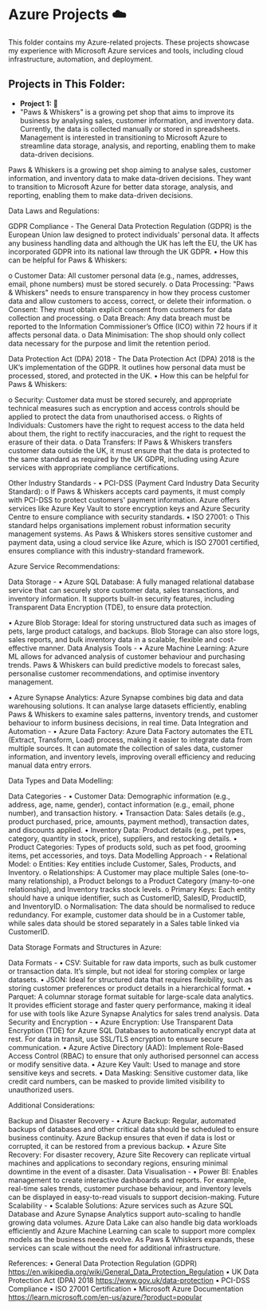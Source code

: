 # Azure Projects ☁️ 


This folder contains my Azure-related projects. These projects showcase my experience with Microsoft Azure services and tools, including cloud infrastructure, automation, and deployment.

## Projects in This Folder:
- **Project 1:** 🐾   
- "Paws & Whiskers" is a growing pet shop that aims to improve its business by analysing sales, customer information, and inventory data. Currently, the data is collected manually or stored in spreadsheets. Management is interested in transitioning to Microsoft Azure to streamline data storage, analysis, and reporting, enabling them to make data-driven decisions.

Paws & Whiskers is a growing pet shop aiming to analyse sales, customer information, and 
inventory data to make data-driven decisions. They want to transition to Microsoft Azure for better data storage, analysis, and reporting, enabling them to make data-driven decisions.


Data Laws and Regulations:

GDPR Compliance - The General Data Protection Regulation (GDPR) is the European Union law designed to protect individuals' personal data. It affects any business handling data and although the UK has left the EU, the UK has incorporated GDPR into its national law through the UK GDPR.
•	How this can be helpful for Paws & Whiskers:

o	Customer Data: All customer personal data (e.g., names, addresses, email, phone numbers) must be stored securely.
o	Data Processing: "Paws & Whiskers" needs to ensure transparency in how they process customer data and allow customers to access, correct, or delete their information.
o	Consent: They must obtain explicit consent from customers for data collection and processing.
o	Data Breach: Any data breach must be reported to the Information Commissioner’s Office (ICO) within 72 hours if it affects personal data.
o	Data Minimisation: The shop should only collect data necessary for the purpose and limit the retention period.

Data Protection Act (DPA) 2018 - The Data Protection Act (DPA) 2018 is the UK’s implementation of the GDPR. It outlines how personal data must be processed, stored, and protected in the UK.
•	How this can be helpful for Paws & Whiskers:

o	Security: Customer data must be stored securely, and appropriate technical measures such as encryption and access controls should be applied to protect the data from unauthorised access.
o	Rights of Individuals: Customers have the right to request access to the data held about them, the right to rectify inaccuracies, and the right to request the erasure of their data.
o	Data Transfers: If Paws & Whiskers transfers customer data outside the UK, it must ensure that the data is protected to the same standard as required by the UK GDPR, including using Azure services with appropriate compliance certifications.

Other Industry Standards - 
•	PCI-DSS (Payment Card Industry Data Security Standard):
o	If Paws & Whiskers accepts card payments, it must comply with PCI-DSS to protect customers' payment information. Azure offers services like Azure Key Vault to store encryption keys and Azure Security Centre to ensure compliance with security standards.
•	ISO 27001:
o	This standard helps organisations implement robust information security management systems. As Paws & Whiskers stores sensitive customer and payment data, using a cloud service like Azure, which is ISO 27001 certified, ensures compliance with this industry-standard framework.



Azure Service Recommendations: 
 
Data Storage - 
•	Azure SQL Database:
A fully managed relational database service that can securely store customer data, sales transactions, and inventory information. It supports built-in security features, including Transparent Data Encryption (TDE), to ensure data protection.

•	Azure Blob Storage: 
Ideal for storing unstructured data such as images of pets, large product catalogs, and backups. Blob Storage can also store logs, sales reports, and bulk inventory data in a scalable, flexible and cost-effective manner.
Data Analysis Tools - 
•	Azure Machine Learning:
Azure ML allows for advanced analysis of customer behaviour and purchasing trends. Paws & Whiskers can build predictive models to forecast sales, personalise customer recommendations, and optimise inventory management.

•	Azure Synapse Analytics:
Azure Synapse combines big data and data warehousing solutions. It can analyse large datasets efficiently, enabling Paws & Whiskers to examine sales patterns, inventory trends, and customer behaviour to inform business decisions, in real time.
Data Integration and Automation - 
•	Azure Data Factory:
Azure Data Factory automates the ETL (Extract, Transform, Load) process, making it easier to integrate data from multiple sources. It can automate the collection of sales data, customer information, and inventory levels, improving overall efficiency and reducing manual data entry errors.



Data Types and Data Modelling:

Data Categories - 
•	Customer Data: Demographic information (e.g., address, age, name, gender), contact information (e.g., email, phone number), and transaction history.
•	Transaction Data: Sales details (e.g., product purchased, price, amounts, payment method), transaction dates, and discounts applied.
•	Inventory Data: Product details (e.g., pet types, category, quantity in stock, price), suppliers, and restocking details.
•	Product Categories: Types of products sold, such as pet food, grooming items, pet accessories, and toys.
Data Modelling Approach - 
•	Relational Model:
o	Entities: Key entities include Customer, Sales, Products, and Inventory.
o	Relationships: A Customer may place multiple Sales (one-to-many relationship), a Product belongs to a Product Category (many-to-one relationship), and Inventory tracks stock levels.
o	Primary Keys: Each entity should have a unique identifier, such as CustomerID, SalesID, ProductID, and InventoryID.
o	Normalisation: The data should be normalised to reduce redundancy. For example, customer data should be in a Customer table, while sales data should be stored separately in a Sales table linked via CustomerID.



Data Storage Formats and Structures in Azure:

Data Formats - 
•	CSV: Suitable for raw data imports, such as bulk customer or transaction data. It’s simple, but not ideal for storing complex or large datasets.
•	JSON: Ideal for structured data that requires flexibility, such as storing customer preferences or product details in a hierarchical format.
•	Parquet: A columnar storage format suitable for large-scale data analytics. It provides efficient storage and faster query performance, making it ideal for use with tools like Azure Synapse Analytics for sales trend analysis.
Data Security and Encryption - 
•	Azure Encryption: Use Transparent Data Encryption (TDE) for Azure SQL Databases to automatically encrypt data at rest. For data in transit, use SSL/TLS encryption to ensure secure communication.
•	Azure Active Directory (AAD): Implement Role-Based Access Control (RBAC) to ensure that only authorised personnel can access or modify sensitive data.
•	Azure Key Vault: Used to manage and store sensitive keys and secrets.
•	Data Masking: Sensitive customer data, like credit card numbers, can be masked to provide limited visibility to unauthorized users.



Additional Considerations:

Backup and Disaster Recovery - 
•	Azure Backup: Regular, automated backups of databases and other critical data should be scheduled to ensure business continuity. Azure Backup ensures that even if data is lost or corrupted, it can be restored from a previous backup.
•	Azure Site Recovery: For disaster recovery, Azure Site Recovery can replicate virtual machines and applications to secondary regions, ensuring minimal downtime in the event of a disaster.
Data Visualisation - 
•	Power BI:
Enables management to create interactive dashboards and reports. For example, real-time sales trends, customer purchase behaviour, and inventory levels can be displayed in easy-to-read visuals to support decision-making.
Future Scalability - 
•	Scalable Solutions: Azure services such as Azure SQL Database and Azure Synapse Analytics support auto-scaling to handle growing data volumes. Azure Data Lake can also handle big data workloads efficiently and Azure Machine Learning can scale to support more complex models as the business needs evolve. As Paws & Whiskers expands, these services can scale without the need for additional infrastructure.

References:
•	General Data Protection Regulation (GDPR) https://en.wikipedia.org/wiki/General_Data_Protection_Regulation
•	UK Data Protection Act (DPA) 2018 
https://www.gov.uk/data-protection
•	PCI-DSS Compliance
•	ISO 27001 Certification
•	Microsoft Azure Documentation
https://learn.microsoft.com/en-us/azure/?product=popular

